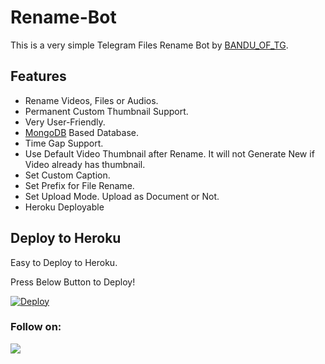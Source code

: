 # Rename-Bot
This is a very simple Telegram Files Rename Bot by [BANDU_OF_TG](https://t.me/BANDU_OF_TG).

## Features
- Rename Videos, Files or Audios.
- Permanent Custom Thumbnail Support.
- Very User-Friendly.
- [MongoDB](https://mongodb.com) Based Database.
- Time Gap Support.
- Use Default Video Thumbnail after Rename. It will not Generate New if Video already has thumbnail.
- Set Custom Caption.
- Set Prefix for File Rename.
- Set Upload Mode. Upload as Document or Not.
- Heroku Deployable 





## Deploy to Heroku
Easy to Deploy to Heroku.




Press Below Button to Deploy!

[![Deploy](https://www.herokucdn.com/deploy/button.svg)](https://heroku.com/deploy?template=https://github.com/jithin123455/Rename-Bot)

### Follow on:
<p align="left">
<a href="https://github.com/jithin123455"><img src="https://img.shields.io/badge/GitHub-Follow%20on%20GitHub-inactive.svg?logo=github"></a>
</p>

